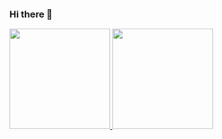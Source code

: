 ### Hi there 👋

<div>
  <a href="https://github.com/nicao2005">
  <img height="180em" img widht="42em" src="https://github-readme-stats.vercel.app/api?username=nicao2005&show_icons=true&theme=prussian&include_all_commits=true&count_private=true"/>
  <img height="180em" img widht="50em" src="https://github-readme-stats.vercel.app/api/top-langs/?username=nicao2005&layout=compact&langs_count=7&theme=prussian"/>
  </div>
